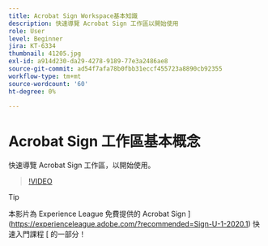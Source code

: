 ```yaml
---
title: Acrobat Sign Workspace基本知識
description: 快速導覽 Acrobat Sign 工作區以開始使用
role: User
level: Beginner
jira: KT-6334
thumbnail: 41205.jpg
exl-id: a914d230-da29-4278-9189-77e3a2486ae8
source-git-commit: ad54f7afa78b0fbb31eccf455723a8890cb92355
workflow-type: tm+mt
source-wordcount: '60'
ht-degree: 0%

---
```


# Acrobat Sign 工作區基本概念

快速導覽 Acrobat Sign 工作區，以開始使用。

>[!VIDEO](https://video.tv.adobe.com/v/41205?quality=12&learn=on&hidetitle=true)

>[!TIP]
>
>本影片為 Experience League 免費提供的 Acrobat Sign ](https://experienceleague.adobe.com/?recommended=Sign-U-1-2020.1) 快速入門課程 [ 的一部分！


